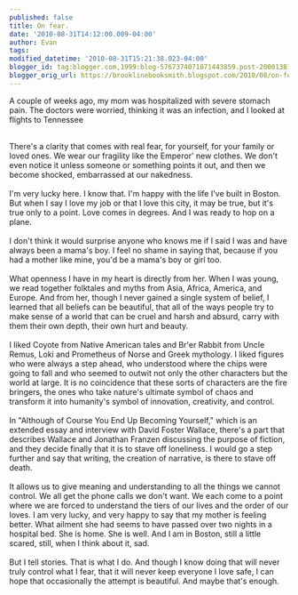 ```yaml
---
published: false
title: On fear.
date: '2010-08-31T14:12:00.009-04:00'
author: Evan
tags: 
modified_datetime: '2010-08-31T15:21:38.023-04:00'
blogger_id: tag:blogger.com,1999:blog-5767374071871443859.post-2000138125949809220
blogger_orig_url: https://brooklinebooksmith.blogspot.com/2010/08/on-fear.html
---
```


A couple of weeks ago, my mom was hospitalized with severe stomach pain. The doctors were worried, thinking it was an infection, and I looked at flights to Tennessee<div><br /></div><div>There's a clarity that comes with real fear, for yourself, for your family or loved ones. We wear our fragility like the Emperor' new clothes. We don't even notice it unless someone or something points it out, and then we become shocked, embarrassed at our nakedness.</div><div><br /></div><div>I'm very lucky here. I know that. I'm happy with the life I've built in Boston. But when I say I love my job or that I love this city, it may be true, but it's true only to a point. Love comes in degrees. And I was ready to hop on a plane.</div><div><br /></div><div>I don't think it would surprise anyone who knows me if I said I was and have always been a mama's boy. I feel no shame in saying that, because if you had a mother like mine, you'd be a mama's boy or girl too.</div><div><br /></div><div>What openness I have in my heart is directly from her. When I was young, we read together folktales and myths from Asia, Africa, America, and Europe. And from her, though I never gained a single system of belief, I learned that all beliefs can be beautiful, that all of the ways people try to make sense of a world that can be cruel and harsh and absurd, carry with them their own depth, their own hurt and beauty.</div><div><br /></div><div>I liked Coyote from Native American tales and Br'er Rabbit from Uncle Remus, Loki and Prometheus of Norse and Greek mythology. I liked figures who were always a step ahead, who understood where the chips were going to fall and who seemed to outwit not only the other characters but the world at large. It is no coincidence that these sorts of characters are the fire bringers, the ones who take nature's ultimate symbol of chaos and transform it into humanity's symbol of innovation, creativity, and control.</div><div><br /></div><div>In "Although of Course You End Up Becoming Yourself," which is an extended essay and interview with David Foster Wallace, there's a part that describes Wallace and Jonathan Franzen discussing the purpose of fiction, and they decide finally that it is to stave off loneliness. I would go a step further and say that writing, the creation of narrative, is there to stave off death.</div><div><br /></div><div>It allows us to give meaning and understanding to all the things we cannot control. We all get the phone calls we don't want. We each come to a point where we are forced to understand the tiers of our lives and the order of our loves. I am very lucky, and very happy to say that my mother is feeling better. What ailment she had seems to have passed over two nights in a hospital bed. She is home. She is well. And I am in Boston, still a little scared, still, when I think about it, sad.</div><div><br /></div><div>But I tell stories. That is what I do. And though I know doing that will never truly control what I fear, that it will never keep everyone I love safe, I can hope that occasionally the attempt is beautiful. And maybe that's enough.</div>